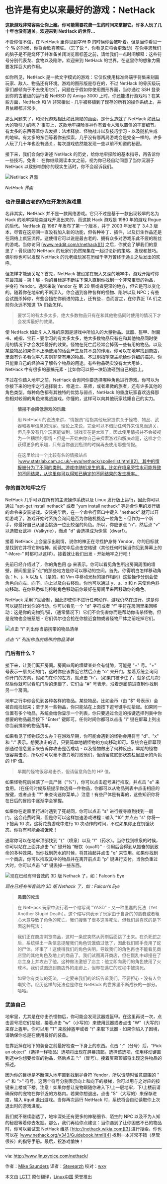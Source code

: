 也许是有史以来最好的游戏：NetHack
================================================================================

**这款游戏非常容易让你上瘾。你可能需要花费一生的时间来掌握它。许多人玩了几十年也没有通关。欢迎来到 NetHack 的世界...**

不管你信不信，在 NetHack 里你见到字母 **D** 的时候你会被吓着。但是当你看见一个 **%** 的时候，你将会欣喜若狂。（忘了说 **\^**，你看见它将会更激动）在你寻思我们的脑子是不是烧坏了并准备关闭浏览器标签之前，请给我们一点时间解释：这些符号分别代表龙、食物以及陷阱。欢迎来到 NetHack 的世界，在这里你的想象力需要发挥巨大的作用。

如你所见，NetHack 是一款文字模式的游戏：它仅仅使用标准终端字符集来刻画玩家、敌人、物品还有环境。游戏的图形版是存在的，不过 NetHack 的骨灰级玩家们都倾向于不去使用它们，问题在于假如你使用图形界面，当你通过 SSH 登录到你的古董级的运行着 NetBSD 的 Amiga 3000 上时，你还能进行游戏吗？在某些方面，NetHack 和 Vi 非常相似 - 几乎被移植到了现存的所有的操作系统上，并且依赖都非常少。

那么问题来了，和现代游戏相比如此简陋的画面，是什么造就了 NetHack 如此巨大的吸引力的呢？
事实上，这款地牢探险类神作有着令人难以置信的丰富细节。有太多的东西等着你去发掘：法术释放、怪物战斗以及技巧学习 - 以及随机生成的地牢。有太多的东西等着你去探索，几乎没有哪两局游戏会是完全一样的。许多人玩了几十年也没有通关，每次游戏依然能发现一些以前不知道的秘密。

接下来，我们会向你讲述 NetHack 的历史，给你地牢探险的基本指导，再告诉你一些技巧。免责：
在你继续阅读本文之前，视为你已经自动同意了当你沉溺于 NetHack 以致影响到你的现实生活时，你不会起诉我们。

![NetHack 界面](http://www.linuxvoice.com/wp-content/uploads/2014/12/nh_annotated.png)

*NetHack 界面*

### 也许是最古老的仍在开发的游戏里 ###

名非其实，NetHack 并不是一款网络游戏。它只不过是基于一款出现较早的名为 Hack 的地牢探险类游戏开发出来的，而这款 Hack 游戏是 1980 年的游戏 Rogue 的后代。NetHack 在 1987 年发布了第一个版本，并于 2003 年发布了 3.4.3 版本，尽管在这期间一直没有加入新的功能，但各种补丁、插件，以及衍生作品还是在网络上疯狂流传。这使得它可以说是最古老的、拥有众多对游戏乐此不疲的粉丝的游戏。当你访问 [www.reddit.com/r/nethack][1] 之后，你就会了解我们的意思了 - 骨灰级的 NetHack 的玩家们仍然聚集在一起讨论新的策略、发现和技巧。偶尔你也可以发现 NetHack 的元老级玩家在历经千辛万苦终于通关之后发出的欢呼。

但怎样才能通关呢？首先，NetHack 被设定在既大又深的地牢中。游戏开始时你在最顶层 - 第 1 层 - 你的目标是不断往下深入直到你找到一个非常宝贵的物品，护身符 Yendor。通常来说 Yendor 在 第 20 层或者更深的地方，但它是可以变化的。随着你在地牢的不断深入，你会遇到各种各样的怪物、陷阱以及 NPC；有些会试图杀掉你，有些会挡在你前进的路上，还有些... 总而言之，在你靠近 TA 们之前你永远不知道 TA 们会怎样。

> 要学习的有太多太多，绝大多数物品只有在和其他物品同时使用的情况下才会发挥最好的效果。

使 NetHack 如此引人入胜的原因是游戏中所加入的大量物品。武器、盔甲、附魔书、戒指、宝石 - 要学习的有太多太多，绝大多数物品只有在和其他物品同时使用的情况下才会发挥最好的效果。怪物在死亡后经常会掉落一些有用的物品，以及某些物品如果你不正确使用的话会产生及其不良的作用。你可以在地牢找到商店，里面有许多看似平凡实则非常有用的物品，不过别指望店主能给你详细的描述。你只能靠自己的经验来了解各个物品的用途。有些物品确实没有太大用处，NetHack 中有很多的恶搞元素 - 比如你可以把一块奶油砸到自己的脸上。

不过在你踏入地牢之前，NetHack 会询问你要选择哪种角色进行游戏。你可以为你接下来的地牢之行选择骑士、修道士、巫师，或者卑微的旅者，还有许多其他的角色类型。每种角色都有其独特的优势与弱点，NetHack 的重度玩家喜欢选择那些相对较弱的角色来挑战游戏。你懂的，这样可以向其他玩家炫耀自己的实力。

> **情报不会降低游戏的乐趣**

> 用 NetHack 的说法来讲，“情报员”给指其他玩家提供关于怪物、物品、武器和盔甲信息的玩家。理论上来说，完全可以不借助任何外来信息而通关，但几乎没有几个玩家能做到，游戏实在是太难了。因此使用情报并不会被视为一件糟糕的事情 - 但是一开始由你自己来探索游戏和解决难题，这样才会获得更多的乐趣，只有当你遇到瓶颈的时候再去使用那些情报。

> 在这里给出一个比较有名的情报站点 [www.statslab.cam.ac.uk/~eva/nethack/spoilerlist.html][2]，其中的情报被分为了不同的类别。游戏中随机发生的事，比如在喷泉旁饮水可能导致的不同结果，从这里你可以得知已确定的不同结果的发生概率。
> 

### 你的首次地牢之行 ###

NetHack 几乎可以在所有的主流操作系统以及 Linux 发行版上运行，因此你可以通过 "apt-get install nethack" 或者 "yum install nethack" 等适合你用的发行版的命令来安装游戏。安装完毕后，在一个命令行窗口中键入 "nethack" 就可以开始游戏了。游戏开始时系统会询问是否为你随机挑选一位角色 - 但作为一个新手，你最好自己从里面挑选一位比较强的角色。所以，你应该点 "n"，然后点 "v" 以选取女武神（Valkyrie），而点 "d" 会选择成为侏儒（dwarf）。 

接着 NetHack 上会显示出剧情，说你的神正在寻找护身符 Yendor，你的目标就是找到它并将它带给神。阅读完毕后点击空格键（其他任何时候当你见到屏幕上的 "-More-" 时都可以这样）。接着就让我们出发 - 开始地牢之行吧！

先前已经介绍过了，你的角色用 @ 来表示。你可以看见角色所出房间周围的墙壁，房间里显示“点”的那些地方是你可以移动的空间。首先，你得明白怎样移动角色：h、j、k 以及 l。（是的，和 Vim 中移动光标的操作相同）这些操作分别会使角色向向左、向下、向上以及向右移动。你也可以通过 y、u、b 和 n 来使角色斜向移动。在你熟悉如何控制角色移动前你最好在房间里来回移动你的角色。

NetHack 采用了回合制，因此即使你不进行任何动作，游戏仍然在进行。这是你可以提前计划你的行动。你可以看见一个 "d" 字符或者 "f" 字符在房间里来回移动：这是你的宠物狗/猫，（通常情况下）它们不会伤害你而是帮助你击杀怪物。但是宠物也会被惹怒 - 它们偶尔也会抢在你接近食物或者怪物尸体之前吃掉它们。

![点击 “i” 列出你当前携带的物品清单](http://www.linuxvoice.com/wp-content/uploads/2014/12/nh_inventory.png)

*点击 “i” 列出你当前携带的物品清单*

### 门后有什么？ ###

接下来，让我们离开房间。房间四周的墙壁某处会有缝隙，可能是 "+" 号。"+" 号表示一扇关闭的门，这时你应该靠近它然后点击 "o" 来开门。接着系统会询问你开门的方向，假如门在你的左方，就点击 "h"。（如果门被卡住了，就多试几次）然后你就可以看见门后的走廊了，它们由 "#" 号表示，沿着走廊前进直到你找到另一个房间。

地牢之行中你会见到各种各样的物品。某些物品，比如金币（由 "$" 号表示）会被自动捡起来；至于另一些物品，你只能站在上面按下逗号键手动拾起。如果同一位置有多个物品，系统会给你显示一个列表，你只要通过合适的按键选择列表中你想要的物品最后按下 "Enter" 键即可。任何时间你都可以点击 "i" 键在屏幕上列出你当前携带的物品清单。

如果看见了怪物该怎么办？在游戏早期，你可能会遇到的怪物会用符号 "d"、"x" 和 ":" 表示。想要攻击的话，只要简单地朝怪物的方向移动即可。系统会在屏幕顶部通过信息显示来告诉你攻击是否成功 - 以及怪物做出了何种反应。早期的怪物很容易击杀，所以你可以毫不费力地打败他们，但请留意底部状态栏里显示的角色的 HP 值。

> 早期的怪物很容易击杀，但请留意角色的 HP 值。

如果怪物死后掉落了一具尸体（"%"），你可以点击逗号进行拾取，并点击 "e" 来食用。（在任何时候系统提示你选择一件物品，你都可以从物品列表中点击相应的按键，或者点击 "?" 来查询迷你菜单。）注意！有些尸体是有毒的，这些知识你将在日后的冒险中逐渐学会掌握。

如果你在走廊里行进时遇到了死胡同，你可以点击 "s" 进行搜寻直到找到一扇门。这会花费时间，但是你可以这样加速游戏进程：输入 "10" 并点击 "s" 你将一下搜索 10 次。这将花费游戏中进行 10 次动作的时间，不过如果你正在饥饿状态，你将有可能会被饿死！

通常你可以在地牢顶部找到 "{"（喷泉）以及 "!"（药水）。当你找到喷泉的时候，你可以站在上面并点击 "q" 键开始 “畅饮（quaff）” - 引用后会得到从振奋的到致命的多种效果。当你找到药水的时候，将其拾起并点击 "q" 来饮用。如果你找到一个商店，你可以拾取其中的物品并在离开前点击 "p" 键进行支付。当你负重过大时，你可以点击 "d" 键丢掉一些东西。

![现在已经有带音效的 3D 版 Nethack 了，如：Falcon’s Eye](http://www.linuxvoice.com/wp-content/uploads/2014/12/falcon.jpg)

*现在已经有带音效的 3D 版 Nethack 了，如：Falcon’s Eye*

> **愚蠢的死法**

>  在 NetHack 玩家中流行着一个缩写词 "YASD" - 又一种愚蠢的死法（Yet Another Stupid Death）。这个缩写词表示了玩家由于自身的的愚蠢或者粗心大意导致了角色的死亡。我们搜集了很多这类死法，但我们最喜欢的是下面这种死法：

> 我们正在商店浏览商品，这时一条蛇突然从药剂后面跳了出来。在杀死蛇之后，系统弹出一条信息提醒我们角色饥饿值过低了，因此我们顺手食用了蛇的尸体。坏事了！这使得我们的角色失明，导致我们的角色再也不能看见商店里的其他角色及地上的商品了。我们试图离开商店，但在慌乱中却撞在了店主身上并攻击了他。这种做法激怒了店主：他立即向我们的角色使用了火球术。我们试图逃到商店外的走廊上，但却在逃亡的过程中被烧死。

> 如果你有类似的死法，一定要来我们的论坛告诉我们。不要担心 - 没有人会嘲笑你。经历这样的死法也是你在 NetHack 的世界里不断成长的一部分。哈哈。

### 武装自己 ###

地牢里，尤其是在你击杀怪物后，你可能会发现武器或盔甲。在这里再说一次，点击逗号把它们拾起，接着点击 "w"（小写的）来使用武器或者点击 "W"（大写的）来穿上盔甲。你可以用 "T" 来脱掉盔甲或者 "t" 来取下武器 - 如果你陷入了困境，请确保你总是在使用最好的装备。

在靠近掉在地下的装备之前最好检查一下身上的东西。点击 ";"（分号）后，"Pick an object"（选择一样物品）选项将出现在屏幕顶部。选择该选项，使用移动键直到选中你想要检查的物品，然后点击 ":"（冒号）。接着屏幕顶部将出现这件物品的描述。

因为你的目标是不断深入地牢直到找到护身符 Yendor，所以请随时留意周围的 "<" 和 ">" 符号。这两个符号分别表示向上和向下的楼梯，你可以用与之对应的按键来上楼或下楼。注意！如果你想让宠物跟随你进入下/上一层地牢，下/上楼前请确保你的宠物在你邻近的方格内。若果你想退出，点击 "S"（大写的）来保存进度，输入 #quit 退出游戏。当你再次运行 NetHack 时，系统将会自动读取你上次退出时的游戏进度。

我们就不继续剧透了，地牢深处还有更多的神秘细节、陌生的 NPC 以及不为人知的秘密等着你去发掘。那么，我们再给你点建议：当你遇到了让你困惑不已的物品时，你可以尝试去 NetHack 维基 [http://nethack.wikia.com][3] 进行搜索。你也可以在 [www.nethack.org/v343/Guidebook.html][4] 找到一本非常不错（尽管很长）的指导手册。最后，祝游戏愉快！

--------------------------------------------------------------------------------

via: http://www.linuxvoice.com/nethack/

作者：[Mike Saunders][a]
译者：[Stevearzh](https://github.com/Stevearzh)
校对：[wxy](https://github.com/wxy)

本文由 [LCTT](https://github.com/LCTT/TranslateProject) 原创翻译，[Linux中国](http://linux.cn/) 荣誉推出

[a]:http://www.linuxvoice.com/author/mike/
[1]:http://www.reddit.com/r/nethack
[2]:http://www.statslab.cam.ac.uk/~eva/nethack/spoilerlist.html
[3]:http://nethack.wikia.com/
[4]:http://www.nethack.org/v343/Guidebook.html
